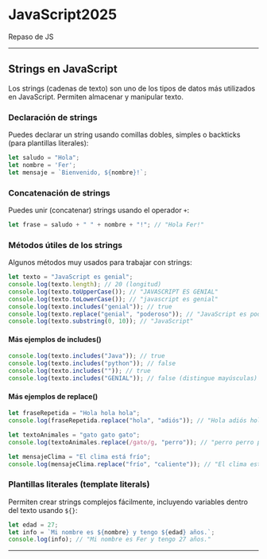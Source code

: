 # JavaScript2025
Repaso de JS

---

## Strings en JavaScript

Los strings (cadenas de texto) son uno de los tipos de datos más utilizados en JavaScript. Permiten almacenar y manipular texto.

### Declaración de strings
Puedes declarar un string usando comillas dobles, simples o backticks (para plantillas literales):

```js
let saludo = "Hola";
let nombre = 'Fer';
let mensaje = `Bienvenido, ${nombre}!`;
```

### Concatenación de strings
Puedes unir (concatenar) strings usando el operador `+`:

```js
let frase = saludo + " " + nombre + "!"; // "Hola Fer!"
```

### Métodos útiles de los strings
Algunos métodos muy usados para trabajar con strings:

```js
let texto = "JavaScript es genial";
console.log(texto.length); // 20 (longitud)
console.log(texto.toUpperCase()); // "JAVASCRIPT ES GENIAL"
console.log(texto.toLowerCase()); // "javascript es genial"
console.log(texto.includes("genial")); // true
console.log(texto.replace("genial", "poderoso")); // "JavaScript es poderoso"
console.log(texto.substring(0, 10)); // "JavaScript"
```

#### Más ejemplos de includes()
```js
console.log(texto.includes("Java")); // true
console.log(texto.includes("python")); // false
console.log(texto.includes("")); // true
console.log(texto.includes("GENIAL")); // false (distingue mayúsculas)
```

#### Más ejemplos de replace()
```js
let fraseRepetida = "Hola hola hola";
console.log(fraseRepetida.replace("hola", "adiós")); // "Hola adiós hola"

let textoAnimales = "gato gato gato";
console.log(textoAnimales.replace(/gato/g, "perro")); // "perro perro perro"

let mensajeClima = "El clima está frío";
console.log(mensajeClima.replace("frío", "caliente")); // "El clima está caliente"
```

### Plantillas literales (template literals)
Permiten crear strings complejos fácilmente, incluyendo variables dentro del texto usando `${}`:

```js
let edad = 27;
let info = `Mi nombre es ${nombre} y tengo ${edad} años.`;
console.log(info); // "Mi nombre es Fer y tengo 27 años."
```

---
